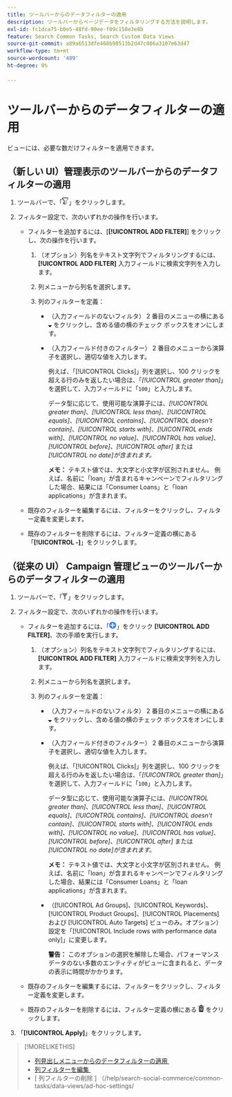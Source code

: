 ```yaml
---
title: ツールバーからのデータフィルターの適用
description: ツールバーからページデータをフィルタリングする方法を説明します。
exl-id: fc1dca75-b0e5-48fd-90ee-f09c158e3e8b
feature: Search Common Tasks, Search Custom Data Views
source-git-commit: a89a6513dfe468b98513b2d47c086a3107e63d47
workflow-type: tm+mt
source-wordcount: '489'
ht-degree: 0%

---
```


# ツールバーからのデータフィルターの適用

<!-- Doesn't include instructions for legacy Portfolios view; not available in Reports views -->

ビューには、必要な数だけフィルターを適用できます。<!-- True only for entity names, I think: All filters are joined using the AND operator. -->

## （新しい UI）管理表示のツールバーからのデータフィルターの適用

1. ツールバーで、「![&#x200B; フィルター &#x200B;](/help/search-social-commerce/assets/filter-new.png " フィルター ")」をクリックします。

1. フィルター設定で、次のいずれかの操作を行います。

   * フィルターを追加するには、[**[!UICONTROL ADD FILTER]**] をクリックし、次の操作を行います。

      1. （オプション）列名をテキスト文字列でフィルタリングするには、**[!UICONTROL ADD FILTER]** 入力フィールドに検索文字列を入力します。

      1. 列メニューから列名を選択します。

      1. 列のフィルターを定義：

         * （入力フィールドのないフィルタ） 2 番目のメニューの横にある ![&#x200B; 下矢印 &#x200B;](/help/search-social-commerce/assets/arrow-down-expand.png " 下矢印 ") をクリックし、含める値の横のチェック ボックスをオンにします。

         * （入力フィールド付きのフィルター） 2 番目のメニューから演算子を選択し、適切な値を入力します。

           例えば、「[!UICONTROL Clicks]」列を選択し、100 クリックを超える行のみを返したい場合は、「*[!UICONTROL greater than]*」を選択して、入力フィールドに「`100`」と入力します。

           データ型に応じて、使用可能な演算子には、*[!UICONTROL greater than]*、*[!UICONTROL less than]*、*[!UICONTROL equals]*、*[!UICONTROL contains]*、*[!UICONTROL doesn't contain]*、*[!UICONTROL starts with]*、*[!UICONTROL ends with]*、*[!UICONTROL no value]*、*[!UICONTROL has value]*、*[!UICONTROL before]*、*[!UICONTROL after]* または *[!UICONTROL no date]が含まれます。*

           **メモ：** テキスト値では、大文字と小文字が区別されません。 例えば、名前に「loan」が含まれるキャンペーンでフィルタリングした場合、結果には「Consumer Loans」と「loan applications」が含まれます。

   * 既存のフィルターを編集するには、フィルターをクリックし、フィルター定義を変更します。

   * 既存のフィルターを削除するには、フィルター定義の横にある「**[!UICONTROL -]**」をクリックします。

## （従来の UI） Campaign 管理ビューのツールバーからのデータフィルターの適用

1. ツールバーで、「![&#x200B; フィルター &#x200B;](/help/search-social-commerce/assets/filter.png " フィルター ")」をクリックします。

1. フィルター設定で、次のいずれかの操作を行います。

   * フィルターを追加するには、「![&#x200B; フィルターの追加 &#x200B;](/help/search-social-commerce/assets/add.png " フィルターの追加 ")」をクリック **[!UICONTROL ADD FILTER]**、次の手順を実行します。

      1. （オプション）列名をテキスト文字列でフィルタリングするには、**[!UICONTROL ADD FILTER]** 入力フィールドに検索文字列を入力します。

      1. 列メニューから列名を選択します。

      1. 列のフィルターを定義：

         * （入力フィールドのないフィルタ） 2 番目のメニューの横にある ![&#x200B; 下矢印 &#x200B;](/help/search-social-commerce/assets/arrow-down-expand.png " 下矢印 ") をクリックし、含める値の横のチェック ボックスをオンにします。

         * （入力フィールド付きのフィルター） 2 番目のメニューから演算子を選択し、適切な値を入力します。

           例えば、「[!UICONTROL Clicks]」列を選択し、100 クリックを超える行のみを返したい場合は、「*[!UICONTROL greater than]*」を選択して、入力フィールドに「`100`」と入力します。

           データ型に応じて、使用可能な演算子には、*[!UICONTROL greater than]*、*[!UICONTROL less than]*、*[!UICONTROL equals]*、*[!UICONTROL contains]*、*[!UICONTROL doesn't contain]*、*[!UICONTROL starts with]*、*[!UICONTROL ends with]*、*[!UICONTROL no value]*、*[!UICONTROL has value]*、*[!UICONTROL before]*、*[!UICONTROL after]* または *[!UICONTROL no date]が含まれます。*

           **メモ：** テキスト値では、大文字と小文字が区別されません。 例えば、名前に「loan」が含まれるキャンペーンでフィルタリングした場合、結果には「Consumer Loans」と「loan applications」が含まれます。

         * （[!UICONTROL Ad Groups]、[!UICONTROL Keywords]、[!UICONTROL Product Groups]、[!UICONTROL Placements] および [!UICONTROL Auto Targets] ビューのみ。オプション）設定を「[!UICONTROL Include rows with performance data only]」に変更します。

           **警告：** このオプションの選択を解除した場合、パフォーマンスデータのない多数のエンティティがビューに含まれると、データの表示に時間がかかります。

   * 既存のフィルターを編集するには、フィルターをクリックし、フィルター定義を変更します。

   * 既存のフィルターを削除するには、フィルター定義の横にある ![&#x200B; 削除 &#x200B;](/help/search-social-commerce/assets/delete.png " 削除 ") をクリックします。

1. 「**[!UICONTROL Apply]**」をクリックします。

>[!MORELIKETHIS]
>
>* [&#x200B; 列見出しメニューからのデータフィルターの適用 &#x200B;](/help/search-social-commerce/common-tasks/data-views/ad-hoc-settings/column-filter-apply-from-column-heading.md)
>* [&#x200B; 列フィルターを編集 &#x200B;](/help/search-social-commerce/common-tasks/data-views/ad-hoc-settings/column-filter-edit.md)
>* [ 列フィルターの削除 ] （/help/search-social-commerce/common-tasks/data-views/ad-hoc-settings/
